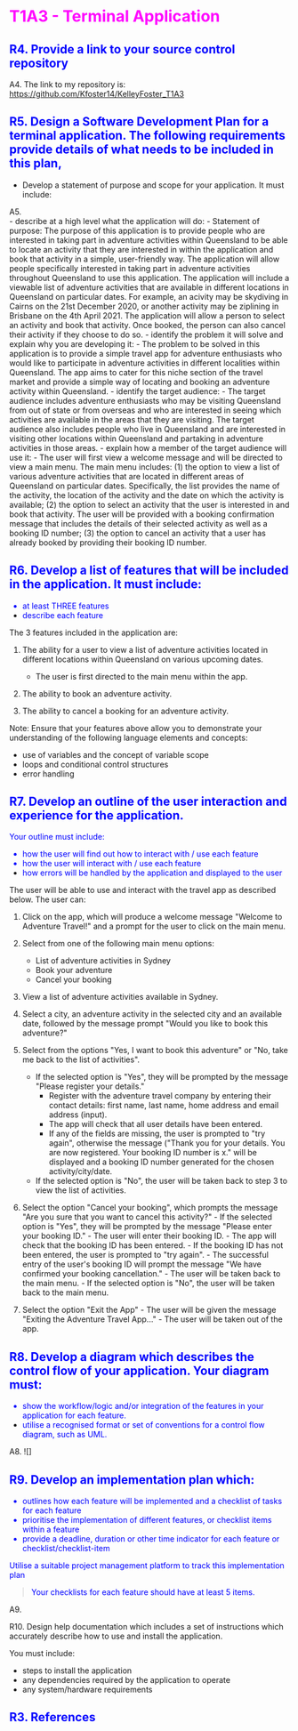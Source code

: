 # <font color="magenta">T1A3 - Terminal Application</font>

## <font color="blue">R4. Provide a link to your source control repository</font>
A4. The link to my repository is:
https://github.com/Kfoster14/KelleyFoster_T1A3

## <font color="blue">R5. Design a Software Development Plan for a terminal application. The following requirements provide details of what needs to be included in this plan,</font>
- Develop a statement of purpose and scope for your application. It must include:
    
A5.    
    - describe at a high level what the application will do:
        - Statement of purpose: The purpose of this application is to provide people who are interested in taking part in adventure activities within Queensland to be able to locate an activity that they are interested in within the application and book that activity in a simple, user-friendly way. The application will allow people specifically interested in taking part in adventure activities throughout Queensland to use this application. The application will include a viewable list of adventure activities that are available in different locations in Queensland on particular dates. For example, an acivity may be skydiving in Cairns on the 21st December 2020, or another activity may be ziplining in Brisbane on the 4th April 2021. The application will allow a person to select an activity and book that activity. Once booked, the person can also cancel their activity if they choose to do so.
    - identify the problem it will solve and explain why you are developing it:
        - The problem to be solved in this application is to provide a simple travel app for adventure enthusiasts who would like to participate in adventure activities in different localities within Queensland. The app aims to cater for this niche section of the travel market and provide a simple way of locating and booking an adventure activity within Queensland. 
    - identify the target audience:
        - The target audience includes adventure enthusiasts who may be visiting Queensland from out of state or from overseas and who are interested in seeing which activities are available in the areas that they are visiting. The target audience also includes people who live in Queensland and are interested in visiting other locations within Queensland and partaking in adventure activities in those areas.
    - explain how a member of the target audience will use it:
        - The user will first view a welcome message and will be directed to view a main menu. The main menu includes: (1) the option to view a list of various adventure activities that are located in different areas of Queensland on particular dates. Specifically, the list provides the name of the activity, the location of the activity and the date on which the activity is available; (2) the option to select an activity that the user is interested in and book that activity. The user will be provided with a booking confirmation message that includes the details of their selected activity as well as a booking ID number; (3) the option to cancel an activity that a user has already booked by providing their booking ID number.

## <font color="blue">R6. Develop a list of features that will be included in the application. It must include:
- at least THREE features
- describe each feature</font>

The 3 features included in the application are:
1. The ability for a user to view a list of adventure activities located in different locations within Queensland on various upcoming dates.
    - The user is first directed to the main menu within the app.

2. The ability to book an adventure activity.


3. The ability to cancel a booking for an adventure activity.

Note: Ensure that your features above allow you to demonstrate your understanding of the following language elements and concepts:
- use of variables and the concept of variable scope
- loops and conditional control structures
- error handling

## <font color="blue">R7. Develop an outline of the user interaction and experience for the application.
Your outline must include:
- how the user will find out how to interact with / use each feature
- how the user will interact with / use each feature
- how errors will be handled by the application and displayed to the user</font>

The user will be able to use and interact with the travel app as described below.
The user can:
1. Click on the app, which will produce a welcome message "Welcome to Adventure Travel!" and a prompt for the user to click on the main menu.
2. Select from one of the following main menu options:
    - List of adventure activities in Sydney
    - Book your adventure
    - Cancel your booking
 
3. View a list of adventure activities available in Sydney.
4. Select a city, an adventure activity in the selected city and an available date, followed by the message prompt "Would you like to book this adventure?"
5. Select from the options "Yes, I want to book this adventure" or "No, take me back to the list of activities".
    - If the selected option is "Yes", they will be prompted by the message "Please register your details."
        - Register with the adventure travel company by entering their contact details: first name, last name, home address and email address (input).
        - The app will check that all user details have been entered.
        - If any of the fields are missing, the user is prompted to "try again", otherwise the message ("Thank you for your details. You are now registered. Your booking ID number is x." will be displayed and a booking ID number generated for the chosen activity/city/date.
    - If the selected option is "No", the user will be taken back to step 3 to view the list of activities.
6. Select the option "Cancel your booking", which prompts the message "Are you sure that you want to cancel this activity?"
        - If the selected option is "Yes", they will be prompted by the message "Please enter your booking ID."
            - The user will enter their booking ID. 
            - The app will check that the booking ID has been entered.
            - If the booking ID has not been entered, the user is prompted to "try again".
            - The successful entry of the user's booking ID will prompt the message "We have confirmed your booking cancellation."
            - The user will be taken back to the main menu.
        - If the selected option is "No", the user will be taken back to the main menu.
7. Select the option "Exit the App"
        - The user will be given the message "Exiting the Adventure Travel App..."
        - The user will be taken out of the app. 

## <font color="blue">R8. Develop a diagram which describes the control flow of your application. Your diagram must:
- show the workflow/logic and/or integration of the features in your application for each feature.
- utilise a recognised format or set of conventions for a control flow diagram, such as UML.</font>

A8. ![]

## <font color="blue">R9. Develop an implementation plan which:
- outlines how each feature will be implemented and a checklist of tasks for each feature
- prioritise the implementation of different features, or checklist items within a feature
- provide a deadline, duration or other time indicator for each feature or checklist/checklist-item

Utilise a suitable project management platform to track this implementation plan

> Your checklists for each feature should have at least 5 items.</font>

A9. 

R10. Design help documentation which includes a set of instructions which accurately describe how to use and install the application.

You must include:
- steps to install the application
- any dependencies required by the application to operate
- any system/hardware requirements



## <font color="blue">R3. References</font>


